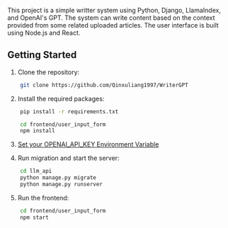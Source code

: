 This project is a simple writter system using Python, Django, LlamaIndex, and OpenAI's GPT. The system can write content based on the context provided from some related uploaded articles. The user interface is built using Node.js and React.

## Getting Started
1. Clone the repository:

```bash
    git clone https://github.com/Qinxuliang1997/WriterGPT
```

2. Install the required packages:
    
```bash
    pip install -r requirements.txt
```

```bash
    cd frontend/user_input_form
    npm install
```

3. [Set your OPENAI_API_KEY Environment Variable](https://help.openai.com/en/articles/5112595-best-practices-for-api-key-safety)

4. Run migration and start the server:

```bash
    cd llm_api
    python manage.py migrate
    python manage.py runserver
```

5. Run the frontend:

```bash
    cd frontend/user_input_form
    npm start
```